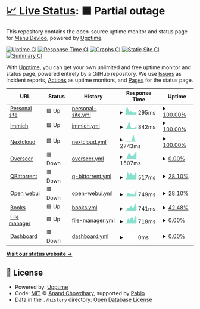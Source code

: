 # [📈 Live Status](https://Manu-Devloo.github.io/upptime): <!--live status--> **🟧 Partial outage**

This repository contains the open-source uptime monitor and status page for [Manu Devloo](www.manudevloo.com), powered by [Upptime](https://github.com/upptime/upptime).

[![Uptime CI](https://github.com/Manu-Devloo/upptime/workflows/Uptime%20CI/badge.svg)](https://github.com/Manu-Devloo/upptime/actions?query=workflow%3A%22Uptime+CI%22)
[![Response Time CI](https://github.com/Manu-Devloo/upptime/workflows/Response%20Time%20CI/badge.svg)](https://github.com/Manu-Devloo/upptime/actions?query=workflow%3A%22Response+Time+CI%22)
[![Graphs CI](https://github.com/Manu-Devloo/upptime/workflows/Graphs%20CI/badge.svg)](https://github.com/Manu-Devloo/upptime/actions?query=workflow%3A%22Graphs+CI%22)
[![Static Site CI](https://github.com/Manu-Devloo/upptime/workflows/Static%20Site%20CI/badge.svg)](https://github.com/Manu-Devloo/upptime/actions?query=workflow%3A%22Static+Site+CI%22)
[![Summary CI](https://github.com/Manu-Devloo/upptime/workflows/Summary%20CI/badge.svg)](https://github.com/Manu-Devloo/upptime/actions?query=workflow%3A%22Summary+CI%22)

With [Upptime](https://upptime.js.org), you can get your own unlimited and free uptime monitor and status page, powered entirely by a GitHub repository. We use [Issues](https://github.com/Manu-Devloo/upptime/issues) as incident reports, [Actions](https://github.com/Manu-Devloo/upptime/actions) as uptime monitors, and [Pages](https://Manu-Devloo.github.io/upptime) for the status page.

<!--start: status pages-->
<!-- This summary is generated by Upptime (https://github.com/upptime/upptime) -->
<!-- Do not edit this manually, your changes will be overwritten -->
<!-- prettier-ignore -->
| URL | Status | History | Response Time | Uptime |
| --- | ------ | ------- | ------------- | ------ |
| <img alt="" src="https://icons.duckduckgo.com/ip3/www.manudevloo.com.ico" height="13"> [Personal site](https://www.manudevloo.com) | 🟩 Up | [personal-site.yml](https://github.com/Manu-Devloo/upptime/commits/HEAD/history/personal-site.yml) | <details><summary><img alt="Response time graph" src="./graphs/personal-site/response-time-week.png" height="20"> 295ms</summary><br><a href="https://uptime.manudevloo.com/history/personal-site"><img alt="Response time 245" src="https://img.shields.io/endpoint?url=https%3A%2F%2Fraw.githubusercontent.com%2FManu-Devloo%2Fupptime%2FHEAD%2Fapi%2Fpersonal-site%2Fresponse-time.json"></a><br><a href="https://uptime.manudevloo.com/history/personal-site"><img alt="24-hour response time 398" src="https://img.shields.io/endpoint?url=https%3A%2F%2Fraw.githubusercontent.com%2FManu-Devloo%2Fupptime%2FHEAD%2Fapi%2Fpersonal-site%2Fresponse-time-day.json"></a><br><a href="https://uptime.manudevloo.com/history/personal-site"><img alt="7-day response time 295" src="https://img.shields.io/endpoint?url=https%3A%2F%2Fraw.githubusercontent.com%2FManu-Devloo%2Fupptime%2FHEAD%2Fapi%2Fpersonal-site%2Fresponse-time-week.json"></a><br><a href="https://uptime.manudevloo.com/history/personal-site"><img alt="30-day response time 334" src="https://img.shields.io/endpoint?url=https%3A%2F%2Fraw.githubusercontent.com%2FManu-Devloo%2Fupptime%2FHEAD%2Fapi%2Fpersonal-site%2Fresponse-time-month.json"></a><br><a href="https://uptime.manudevloo.com/history/personal-site"><img alt="1-year response time 245" src="https://img.shields.io/endpoint?url=https%3A%2F%2Fraw.githubusercontent.com%2FManu-Devloo%2Fupptime%2FHEAD%2Fapi%2Fpersonal-site%2Fresponse-time-year.json"></a></details> | <details><summary><a href="https://uptime.manudevloo.com/history/personal-site">100.00%</a></summary><a href="https://uptime.manudevloo.com/history/personal-site"><img alt="All-time uptime 100.00%" src="https://img.shields.io/endpoint?url=https%3A%2F%2Fraw.githubusercontent.com%2FManu-Devloo%2Fupptime%2FHEAD%2Fapi%2Fpersonal-site%2Fuptime.json"></a><br><a href="https://uptime.manudevloo.com/history/personal-site"><img alt="24-hour uptime 100.00%" src="https://img.shields.io/endpoint?url=https%3A%2F%2Fraw.githubusercontent.com%2FManu-Devloo%2Fupptime%2FHEAD%2Fapi%2Fpersonal-site%2Fuptime-day.json"></a><br><a href="https://uptime.manudevloo.com/history/personal-site"><img alt="7-day uptime 100.00%" src="https://img.shields.io/endpoint?url=https%3A%2F%2Fraw.githubusercontent.com%2FManu-Devloo%2Fupptime%2FHEAD%2Fapi%2Fpersonal-site%2Fuptime-week.json"></a><br><a href="https://uptime.manudevloo.com/history/personal-site"><img alt="30-day uptime 100.00%" src="https://img.shields.io/endpoint?url=https%3A%2F%2Fraw.githubusercontent.com%2FManu-Devloo%2Fupptime%2FHEAD%2Fapi%2Fpersonal-site%2Fuptime-month.json"></a><br><a href="https://uptime.manudevloo.com/history/personal-site"><img alt="1-year uptime 100.00%" src="https://img.shields.io/endpoint?url=https%3A%2F%2Fraw.githubusercontent.com%2FManu-Devloo%2Fupptime%2FHEAD%2Fapi%2Fpersonal-site%2Fuptime-year.json"></a></details>
| <img alt="" src="https://icons.duckduckgo.com/ip3/immich.manudevloo.com.ico" height="13"> [Immich](https://immich.manudevloo.com) | 🟩 Up | [immich.yml](https://github.com/Manu-Devloo/upptime/commits/HEAD/history/immich.yml) | <details><summary><img alt="Response time graph" src="./graphs/immich/response-time-week.png" height="20"> 842ms</summary><br><a href="https://uptime.manudevloo.com/history/immich"><img alt="Response time 555" src="https://img.shields.io/endpoint?url=https%3A%2F%2Fraw.githubusercontent.com%2FManu-Devloo%2Fupptime%2FHEAD%2Fapi%2Fimmich%2Fresponse-time.json"></a><br><a href="https://uptime.manudevloo.com/history/immich"><img alt="24-hour response time 728" src="https://img.shields.io/endpoint?url=https%3A%2F%2Fraw.githubusercontent.com%2FManu-Devloo%2Fupptime%2FHEAD%2Fapi%2Fimmich%2Fresponse-time-day.json"></a><br><a href="https://uptime.manudevloo.com/history/immich"><img alt="7-day response time 842" src="https://img.shields.io/endpoint?url=https%3A%2F%2Fraw.githubusercontent.com%2FManu-Devloo%2Fupptime%2FHEAD%2Fapi%2Fimmich%2Fresponse-time-week.json"></a><br><a href="https://uptime.manudevloo.com/history/immich"><img alt="30-day response time 894" src="https://img.shields.io/endpoint?url=https%3A%2F%2Fraw.githubusercontent.com%2FManu-Devloo%2Fupptime%2FHEAD%2Fapi%2Fimmich%2Fresponse-time-month.json"></a><br><a href="https://uptime.manudevloo.com/history/immich"><img alt="1-year response time 555" src="https://img.shields.io/endpoint?url=https%3A%2F%2Fraw.githubusercontent.com%2FManu-Devloo%2Fupptime%2FHEAD%2Fapi%2Fimmich%2Fresponse-time-year.json"></a></details> | <details><summary><a href="https://uptime.manudevloo.com/history/immich">100.00%</a></summary><a href="https://uptime.manudevloo.com/history/immich"><img alt="All-time uptime 99.41%" src="https://img.shields.io/endpoint?url=https%3A%2F%2Fraw.githubusercontent.com%2FManu-Devloo%2Fupptime%2FHEAD%2Fapi%2Fimmich%2Fuptime.json"></a><br><a href="https://uptime.manudevloo.com/history/immich"><img alt="24-hour uptime 100.00%" src="https://img.shields.io/endpoint?url=https%3A%2F%2Fraw.githubusercontent.com%2FManu-Devloo%2Fupptime%2FHEAD%2Fapi%2Fimmich%2Fuptime-day.json"></a><br><a href="https://uptime.manudevloo.com/history/immich"><img alt="7-day uptime 100.00%" src="https://img.shields.io/endpoint?url=https%3A%2F%2Fraw.githubusercontent.com%2FManu-Devloo%2Fupptime%2FHEAD%2Fapi%2Fimmich%2Fuptime-week.json"></a><br><a href="https://uptime.manudevloo.com/history/immich"><img alt="30-day uptime 99.92%" src="https://img.shields.io/endpoint?url=https%3A%2F%2Fraw.githubusercontent.com%2FManu-Devloo%2Fupptime%2FHEAD%2Fapi%2Fimmich%2Fuptime-month.json"></a><br><a href="https://uptime.manudevloo.com/history/immich"><img alt="1-year uptime 99.41%" src="https://img.shields.io/endpoint?url=https%3A%2F%2Fraw.githubusercontent.com%2FManu-Devloo%2Fupptime%2FHEAD%2Fapi%2Fimmich%2Fuptime-year.json"></a></details>
| <img alt="" src="https://icons.duckduckgo.com/ip3/nextcloud.manudevloo.com.ico" height="13"> [Nextcloud](https://nextcloud.manudevloo.com) | 🟩 Up | [nextcloud.yml](https://github.com/Manu-Devloo/upptime/commits/HEAD/history/nextcloud.yml) | <details><summary><img alt="Response time graph" src="./graphs/nextcloud/response-time-week.png" height="20"> 2743ms</summary><br><a href="https://uptime.manudevloo.com/history/nextcloud"><img alt="Response time 1828" src="https://img.shields.io/endpoint?url=https%3A%2F%2Fraw.githubusercontent.com%2FManu-Devloo%2Fupptime%2FHEAD%2Fapi%2Fnextcloud%2Fresponse-time.json"></a><br><a href="https://uptime.manudevloo.com/history/nextcloud"><img alt="24-hour response time 1045" src="https://img.shields.io/endpoint?url=https%3A%2F%2Fraw.githubusercontent.com%2FManu-Devloo%2Fupptime%2FHEAD%2Fapi%2Fnextcloud%2Fresponse-time-day.json"></a><br><a href="https://uptime.manudevloo.com/history/nextcloud"><img alt="7-day response time 2743" src="https://img.shields.io/endpoint?url=https%3A%2F%2Fraw.githubusercontent.com%2FManu-Devloo%2Fupptime%2FHEAD%2Fapi%2Fnextcloud%2Fresponse-time-week.json"></a><br><a href="https://uptime.manudevloo.com/history/nextcloud"><img alt="30-day response time 3548" src="https://img.shields.io/endpoint?url=https%3A%2F%2Fraw.githubusercontent.com%2FManu-Devloo%2Fupptime%2FHEAD%2Fapi%2Fnextcloud%2Fresponse-time-month.json"></a><br><a href="https://uptime.manudevloo.com/history/nextcloud"><img alt="1-year response time 1828" src="https://img.shields.io/endpoint?url=https%3A%2F%2Fraw.githubusercontent.com%2FManu-Devloo%2Fupptime%2FHEAD%2Fapi%2Fnextcloud%2Fresponse-time-year.json"></a></details> | <details><summary><a href="https://uptime.manudevloo.com/history/nextcloud">100.00%</a></summary><a href="https://uptime.manudevloo.com/history/nextcloud"><img alt="All-time uptime 99.38%" src="https://img.shields.io/endpoint?url=https%3A%2F%2Fraw.githubusercontent.com%2FManu-Devloo%2Fupptime%2FHEAD%2Fapi%2Fnextcloud%2Fuptime.json"></a><br><a href="https://uptime.manudevloo.com/history/nextcloud"><img alt="24-hour uptime 100.00%" src="https://img.shields.io/endpoint?url=https%3A%2F%2Fraw.githubusercontent.com%2FManu-Devloo%2Fupptime%2FHEAD%2Fapi%2Fnextcloud%2Fuptime-day.json"></a><br><a href="https://uptime.manudevloo.com/history/nextcloud"><img alt="7-day uptime 100.00%" src="https://img.shields.io/endpoint?url=https%3A%2F%2Fraw.githubusercontent.com%2FManu-Devloo%2Fupptime%2FHEAD%2Fapi%2Fnextcloud%2Fuptime-week.json"></a><br><a href="https://uptime.manudevloo.com/history/nextcloud"><img alt="30-day uptime 99.78%" src="https://img.shields.io/endpoint?url=https%3A%2F%2Fraw.githubusercontent.com%2FManu-Devloo%2Fupptime%2FHEAD%2Fapi%2Fnextcloud%2Fuptime-month.json"></a><br><a href="https://uptime.manudevloo.com/history/nextcloud"><img alt="1-year uptime 99.38%" src="https://img.shields.io/endpoint?url=https%3A%2F%2Fraw.githubusercontent.com%2FManu-Devloo%2Fupptime%2FHEAD%2Fapi%2Fnextcloud%2Fuptime-year.json"></a></details>
| <img alt="" src="https://icons.duckduckgo.com/ip3/request.manudevloo.com.ico" height="13"> [Overseer](https://request.manudevloo.com) | 🟥 Down | [overseer.yml](https://github.com/Manu-Devloo/upptime/commits/HEAD/history/overseer.yml) | <details><summary><img alt="Response time graph" src="./graphs/overseer/response-time-week.png" height="20"> 1507ms</summary><br><a href="https://uptime.manudevloo.com/history/overseer"><img alt="Response time 1021" src="https://img.shields.io/endpoint?url=https%3A%2F%2Fraw.githubusercontent.com%2FManu-Devloo%2Fupptime%2FHEAD%2Fapi%2Foverseer%2Fresponse-time.json"></a><br><a href="https://uptime.manudevloo.com/history/overseer"><img alt="24-hour response time 1282" src="https://img.shields.io/endpoint?url=https%3A%2F%2Fraw.githubusercontent.com%2FManu-Devloo%2Fupptime%2FHEAD%2Fapi%2Foverseer%2Fresponse-time-day.json"></a><br><a href="https://uptime.manudevloo.com/history/overseer"><img alt="7-day response time 1507" src="https://img.shields.io/endpoint?url=https%3A%2F%2Fraw.githubusercontent.com%2FManu-Devloo%2Fupptime%2FHEAD%2Fapi%2Foverseer%2Fresponse-time-week.json"></a><br><a href="https://uptime.manudevloo.com/history/overseer"><img alt="30-day response time 1646" src="https://img.shields.io/endpoint?url=https%3A%2F%2Fraw.githubusercontent.com%2FManu-Devloo%2Fupptime%2FHEAD%2Fapi%2Foverseer%2Fresponse-time-month.json"></a><br><a href="https://uptime.manudevloo.com/history/overseer"><img alt="1-year response time 1021" src="https://img.shields.io/endpoint?url=https%3A%2F%2Fraw.githubusercontent.com%2FManu-Devloo%2Fupptime%2FHEAD%2Fapi%2Foverseer%2Fresponse-time-year.json"></a></details> | <details><summary><a href="https://uptime.manudevloo.com/history/overseer">0.00%</a></summary><a href="https://uptime.manudevloo.com/history/overseer"><img alt="All-time uptime 95.84%" src="https://img.shields.io/endpoint?url=https%3A%2F%2Fraw.githubusercontent.com%2FManu-Devloo%2Fupptime%2FHEAD%2Fapi%2Foverseer%2Fuptime.json"></a><br><a href="https://uptime.manudevloo.com/history/overseer"><img alt="24-hour uptime 0.00%" src="https://img.shields.io/endpoint?url=https%3A%2F%2Fraw.githubusercontent.com%2FManu-Devloo%2Fupptime%2FHEAD%2Fapi%2Foverseer%2Fuptime-day.json"></a><br><a href="https://uptime.manudevloo.com/history/overseer"><img alt="7-day uptime 0.00%" src="https://img.shields.io/endpoint?url=https%3A%2F%2Fraw.githubusercontent.com%2FManu-Devloo%2Fupptime%2FHEAD%2Fapi%2Foverseer%2Fuptime-week.json"></a><br><a href="https://uptime.manudevloo.com/history/overseer"><img alt="30-day uptime 76.74%" src="https://img.shields.io/endpoint?url=https%3A%2F%2Fraw.githubusercontent.com%2FManu-Devloo%2Fupptime%2FHEAD%2Fapi%2Foverseer%2Fuptime-month.json"></a><br><a href="https://uptime.manudevloo.com/history/overseer"><img alt="1-year uptime 95.84%" src="https://img.shields.io/endpoint?url=https%3A%2F%2Fraw.githubusercontent.com%2FManu-Devloo%2Fupptime%2FHEAD%2Fapi%2Foverseer%2Fuptime-year.json"></a></details>
| <img alt="" src="https://icons.duckduckgo.com/ip3/torrent.manudevloo.com.ico" height="13"> [QBittorrent](https://torrent.manudevloo.com) | 🟥 Down | [q-bittorrent.yml](https://github.com/Manu-Devloo/upptime/commits/HEAD/history/q-bittorrent.yml) | <details><summary><img alt="Response time graph" src="./graphs/q-bittorrent/response-time-week.png" height="20"> 517ms</summary><br><a href="https://uptime.manudevloo.com/history/q-bittorrent"><img alt="Response time 431" src="https://img.shields.io/endpoint?url=https%3A%2F%2Fraw.githubusercontent.com%2FManu-Devloo%2Fupptime%2FHEAD%2Fapi%2Fq-bittorrent%2Fresponse-time.json"></a><br><a href="https://uptime.manudevloo.com/history/q-bittorrent"><img alt="24-hour response time 568" src="https://img.shields.io/endpoint?url=https%3A%2F%2Fraw.githubusercontent.com%2FManu-Devloo%2Fupptime%2FHEAD%2Fapi%2Fq-bittorrent%2Fresponse-time-day.json"></a><br><a href="https://uptime.manudevloo.com/history/q-bittorrent"><img alt="7-day response time 517" src="https://img.shields.io/endpoint?url=https%3A%2F%2Fraw.githubusercontent.com%2FManu-Devloo%2Fupptime%2FHEAD%2Fapi%2Fq-bittorrent%2Fresponse-time-week.json"></a><br><a href="https://uptime.manudevloo.com/history/q-bittorrent"><img alt="30-day response time 672" src="https://img.shields.io/endpoint?url=https%3A%2F%2Fraw.githubusercontent.com%2FManu-Devloo%2Fupptime%2FHEAD%2Fapi%2Fq-bittorrent%2Fresponse-time-month.json"></a><br><a href="https://uptime.manudevloo.com/history/q-bittorrent"><img alt="1-year response time 431" src="https://img.shields.io/endpoint?url=https%3A%2F%2Fraw.githubusercontent.com%2FManu-Devloo%2Fupptime%2FHEAD%2Fapi%2Fq-bittorrent%2Fresponse-time-year.json"></a></details> | <details><summary><a href="https://uptime.manudevloo.com/history/q-bittorrent">28.10%</a></summary><a href="https://uptime.manudevloo.com/history/q-bittorrent"><img alt="All-time uptime 97.31%" src="https://img.shields.io/endpoint?url=https%3A%2F%2Fraw.githubusercontent.com%2FManu-Devloo%2Fupptime%2FHEAD%2Fapi%2Fq-bittorrent%2Fuptime.json"></a><br><a href="https://uptime.manudevloo.com/history/q-bittorrent"><img alt="24-hour uptime 99.98%" src="https://img.shields.io/endpoint?url=https%3A%2F%2Fraw.githubusercontent.com%2FManu-Devloo%2Fupptime%2FHEAD%2Fapi%2Fq-bittorrent%2Fuptime-day.json"></a><br><a href="https://uptime.manudevloo.com/history/q-bittorrent"><img alt="7-day uptime 28.10%" src="https://img.shields.io/endpoint?url=https%3A%2F%2Fraw.githubusercontent.com%2FManu-Devloo%2Fupptime%2FHEAD%2Fapi%2Fq-bittorrent%2Fuptime-week.json"></a><br><a href="https://uptime.manudevloo.com/history/q-bittorrent"><img alt="30-day uptime 83.11%" src="https://img.shields.io/endpoint?url=https%3A%2F%2Fraw.githubusercontent.com%2FManu-Devloo%2Fupptime%2FHEAD%2Fapi%2Fq-bittorrent%2Fuptime-month.json"></a><br><a href="https://uptime.manudevloo.com/history/q-bittorrent"><img alt="1-year uptime 97.31%" src="https://img.shields.io/endpoint?url=https%3A%2F%2Fraw.githubusercontent.com%2FManu-Devloo%2Fupptime%2FHEAD%2Fapi%2Fq-bittorrent%2Fuptime-year.json"></a></details>
| <img alt="" src="https://icons.duckduckgo.com/ip3/chat.manudevloo.com.ico" height="13"> [Open webui](https://chat.manudevloo.com) | 🟥 Down | [open-webui.yml](https://github.com/Manu-Devloo/upptime/commits/HEAD/history/open-webui.yml) | <details><summary><img alt="Response time graph" src="./graphs/open-webui/response-time-week.png" height="20"> 749ms</summary><br><a href="https://uptime.manudevloo.com/history/open-webui"><img alt="Response time 507" src="https://img.shields.io/endpoint?url=https%3A%2F%2Fraw.githubusercontent.com%2FManu-Devloo%2Fupptime%2FHEAD%2Fapi%2Fopen-webui%2Fresponse-time.json"></a><br><a href="https://uptime.manudevloo.com/history/open-webui"><img alt="24-hour response time 585" src="https://img.shields.io/endpoint?url=https%3A%2F%2Fraw.githubusercontent.com%2FManu-Devloo%2Fupptime%2FHEAD%2Fapi%2Fopen-webui%2Fresponse-time-day.json"></a><br><a href="https://uptime.manudevloo.com/history/open-webui"><img alt="7-day response time 749" src="https://img.shields.io/endpoint?url=https%3A%2F%2Fraw.githubusercontent.com%2FManu-Devloo%2Fupptime%2FHEAD%2Fapi%2Fopen-webui%2Fresponse-time-week.json"></a><br><a href="https://uptime.manudevloo.com/history/open-webui"><img alt="30-day response time 762" src="https://img.shields.io/endpoint?url=https%3A%2F%2Fraw.githubusercontent.com%2FManu-Devloo%2Fupptime%2FHEAD%2Fapi%2Fopen-webui%2Fresponse-time-month.json"></a><br><a href="https://uptime.manudevloo.com/history/open-webui"><img alt="1-year response time 507" src="https://img.shields.io/endpoint?url=https%3A%2F%2Fraw.githubusercontent.com%2FManu-Devloo%2Fupptime%2FHEAD%2Fapi%2Fopen-webui%2Fresponse-time-year.json"></a></details> | <details><summary><a href="https://uptime.manudevloo.com/history/open-webui">28.10%</a></summary><a href="https://uptime.manudevloo.com/history/open-webui"><img alt="All-time uptime 97.24%" src="https://img.shields.io/endpoint?url=https%3A%2F%2Fraw.githubusercontent.com%2FManu-Devloo%2Fupptime%2FHEAD%2Fapi%2Fopen-webui%2Fuptime.json"></a><br><a href="https://uptime.manudevloo.com/history/open-webui"><img alt="24-hour uptime 99.98%" src="https://img.shields.io/endpoint?url=https%3A%2F%2Fraw.githubusercontent.com%2FManu-Devloo%2Fupptime%2FHEAD%2Fapi%2Fopen-webui%2Fuptime-day.json"></a><br><a href="https://uptime.manudevloo.com/history/open-webui"><img alt="7-day uptime 28.10%" src="https://img.shields.io/endpoint?url=https%3A%2F%2Fraw.githubusercontent.com%2FManu-Devloo%2Fupptime%2FHEAD%2Fapi%2Fopen-webui%2Fuptime-week.json"></a><br><a href="https://uptime.manudevloo.com/history/open-webui"><img alt="30-day uptime 83.16%" src="https://img.shields.io/endpoint?url=https%3A%2F%2Fraw.githubusercontent.com%2FManu-Devloo%2Fupptime%2FHEAD%2Fapi%2Fopen-webui%2Fuptime-month.json"></a><br><a href="https://uptime.manudevloo.com/history/open-webui"><img alt="1-year uptime 97.24%" src="https://img.shields.io/endpoint?url=https%3A%2F%2Fraw.githubusercontent.com%2FManu-Devloo%2Fupptime%2FHEAD%2Fapi%2Fopen-webui%2Fuptime-year.json"></a></details>
| <img alt="" src="https://icons.duckduckgo.com/ip3/books.manudevloo.com.ico" height="13"> [Books](https://books.manudevloo.com) | 🟩 Up | [books.yml](https://github.com/Manu-Devloo/upptime/commits/HEAD/history/books.yml) | <details><summary><img alt="Response time graph" src="./graphs/books/response-time-week.png" height="20"> 741ms</summary><br><a href="https://uptime.manudevloo.com/history/books"><img alt="Response time 576" src="https://img.shields.io/endpoint?url=https%3A%2F%2Fraw.githubusercontent.com%2FManu-Devloo%2Fupptime%2FHEAD%2Fapi%2Fbooks%2Fresponse-time.json"></a><br><a href="https://uptime.manudevloo.com/history/books"><img alt="24-hour response time 924" src="https://img.shields.io/endpoint?url=https%3A%2F%2Fraw.githubusercontent.com%2FManu-Devloo%2Fupptime%2FHEAD%2Fapi%2Fbooks%2Fresponse-time-day.json"></a><br><a href="https://uptime.manudevloo.com/history/books"><img alt="7-day response time 741" src="https://img.shields.io/endpoint?url=https%3A%2F%2Fraw.githubusercontent.com%2FManu-Devloo%2Fupptime%2FHEAD%2Fapi%2Fbooks%2Fresponse-time-week.json"></a><br><a href="https://uptime.manudevloo.com/history/books"><img alt="30-day response time 695" src="https://img.shields.io/endpoint?url=https%3A%2F%2Fraw.githubusercontent.com%2FManu-Devloo%2Fupptime%2FHEAD%2Fapi%2Fbooks%2Fresponse-time-month.json"></a><br><a href="https://uptime.manudevloo.com/history/books"><img alt="1-year response time 576" src="https://img.shields.io/endpoint?url=https%3A%2F%2Fraw.githubusercontent.com%2FManu-Devloo%2Fupptime%2FHEAD%2Fapi%2Fbooks%2Fresponse-time-year.json"></a></details> | <details><summary><a href="https://uptime.manudevloo.com/history/books">42.48%</a></summary><a href="https://uptime.manudevloo.com/history/books"><img alt="All-time uptime 97.75%" src="https://img.shields.io/endpoint?url=https%3A%2F%2Fraw.githubusercontent.com%2FManu-Devloo%2Fupptime%2FHEAD%2Fapi%2Fbooks%2Fuptime.json"></a><br><a href="https://uptime.manudevloo.com/history/books"><img alt="24-hour uptime 100.00%" src="https://img.shields.io/endpoint?url=https%3A%2F%2Fraw.githubusercontent.com%2FManu-Devloo%2Fupptime%2FHEAD%2Fapi%2Fbooks%2Fuptime-day.json"></a><br><a href="https://uptime.manudevloo.com/history/books"><img alt="7-day uptime 42.48%" src="https://img.shields.io/endpoint?url=https%3A%2F%2Fraw.githubusercontent.com%2FManu-Devloo%2Fupptime%2FHEAD%2Fapi%2Fbooks%2Fuptime-week.json"></a><br><a href="https://uptime.manudevloo.com/history/books"><img alt="30-day uptime 86.44%" src="https://img.shields.io/endpoint?url=https%3A%2F%2Fraw.githubusercontent.com%2FManu-Devloo%2Fupptime%2FHEAD%2Fapi%2Fbooks%2Fuptime-month.json"></a><br><a href="https://uptime.manudevloo.com/history/books"><img alt="1-year uptime 97.75%" src="https://img.shields.io/endpoint?url=https%3A%2F%2Fraw.githubusercontent.com%2FManu-Devloo%2Fupptime%2FHEAD%2Fapi%2Fbooks%2Fuptime-year.json"></a></details>
| <img alt="" src="https://icons.duckduckgo.com/ip3/file.manudevloo.com.ico" height="13"> [File manager](https://file.manudevloo.com) | 🟩 Up | [file-manager.yml](https://github.com/Manu-Devloo/upptime/commits/HEAD/history/file-manager.yml) | <details><summary><img alt="Response time graph" src="./graphs/file-manager/response-time-week.png" height="20"> 718ms</summary><br><a href="https://uptime.manudevloo.com/history/file-manager"><img alt="Response time 525" src="https://img.shields.io/endpoint?url=https%3A%2F%2Fraw.githubusercontent.com%2FManu-Devloo%2Fupptime%2FHEAD%2Fapi%2Ffile-manager%2Fresponse-time.json"></a><br><a href="https://uptime.manudevloo.com/history/file-manager"><img alt="24-hour response time 1051" src="https://img.shields.io/endpoint?url=https%3A%2F%2Fraw.githubusercontent.com%2FManu-Devloo%2Fupptime%2FHEAD%2Fapi%2Ffile-manager%2Fresponse-time-day.json"></a><br><a href="https://uptime.manudevloo.com/history/file-manager"><img alt="7-day response time 718" src="https://img.shields.io/endpoint?url=https%3A%2F%2Fraw.githubusercontent.com%2FManu-Devloo%2Fupptime%2FHEAD%2Fapi%2Ffile-manager%2Fresponse-time-week.json"></a><br><a href="https://uptime.manudevloo.com/history/file-manager"><img alt="30-day response time 793" src="https://img.shields.io/endpoint?url=https%3A%2F%2Fraw.githubusercontent.com%2FManu-Devloo%2Fupptime%2FHEAD%2Fapi%2Ffile-manager%2Fresponse-time-month.json"></a><br><a href="https://uptime.manudevloo.com/history/file-manager"><img alt="1-year response time 525" src="https://img.shields.io/endpoint?url=https%3A%2F%2Fraw.githubusercontent.com%2FManu-Devloo%2Fupptime%2FHEAD%2Fapi%2Ffile-manager%2Fresponse-time-year.json"></a></details> | <details><summary><a href="https://uptime.manudevloo.com/history/file-manager">0.00%</a></summary><a href="https://uptime.manudevloo.com/history/file-manager"><img alt="All-time uptime 96.55%" src="https://img.shields.io/endpoint?url=https%3A%2F%2Fraw.githubusercontent.com%2FManu-Devloo%2Fupptime%2FHEAD%2Fapi%2Ffile-manager%2Fuptime.json"></a><br><a href="https://uptime.manudevloo.com/history/file-manager"><img alt="24-hour uptime 0.00%" src="https://img.shields.io/endpoint?url=https%3A%2F%2Fraw.githubusercontent.com%2FManu-Devloo%2Fupptime%2FHEAD%2Fapi%2Ffile-manager%2Fuptime-day.json"></a><br><a href="https://uptime.manudevloo.com/history/file-manager"><img alt="7-day uptime 0.00%" src="https://img.shields.io/endpoint?url=https%3A%2F%2Fraw.githubusercontent.com%2FManu-Devloo%2Fupptime%2FHEAD%2Fapi%2Ffile-manager%2Fuptime-week.json"></a><br><a href="https://uptime.manudevloo.com/history/file-manager"><img alt="30-day uptime 76.82%" src="https://img.shields.io/endpoint?url=https%3A%2F%2Fraw.githubusercontent.com%2FManu-Devloo%2Fupptime%2FHEAD%2Fapi%2Ffile-manager%2Fuptime-month.json"></a><br><a href="https://uptime.manudevloo.com/history/file-manager"><img alt="1-year uptime 96.55%" src="https://img.shields.io/endpoint?url=https%3A%2F%2Fraw.githubusercontent.com%2FManu-Devloo%2Fupptime%2FHEAD%2Fapi%2Ffile-manager%2Fuptime-year.json"></a></details>
| <img alt="" src="https://icons.duckduckgo.com/ip3/flame.manudevloo.com.ico" height="13"> [Dashboard](https://flame.manudevloo.com) | 🟥 Down | [dashboard.yml](https://github.com/Manu-Devloo/upptime/commits/HEAD/history/dashboard.yml) | <details><summary><img alt="Response time graph" src="./graphs/dashboard/response-time-week.png" height="20"> 0ms</summary><br><a href="https://uptime.manudevloo.com/history/dashboard"><img alt="Response time 736" src="https://img.shields.io/endpoint?url=https%3A%2F%2Fraw.githubusercontent.com%2FManu-Devloo%2Fupptime%2FHEAD%2Fapi%2Fdashboard%2Fresponse-time.json"></a><br><a href="https://uptime.manudevloo.com/history/dashboard"><img alt="24-hour response time 0" src="https://img.shields.io/endpoint?url=https%3A%2F%2Fraw.githubusercontent.com%2FManu-Devloo%2Fupptime%2FHEAD%2Fapi%2Fdashboard%2Fresponse-time-day.json"></a><br><a href="https://uptime.manudevloo.com/history/dashboard"><img alt="7-day response time 0" src="https://img.shields.io/endpoint?url=https%3A%2F%2Fraw.githubusercontent.com%2FManu-Devloo%2Fupptime%2FHEAD%2Fapi%2Fdashboard%2Fresponse-time-week.json"></a><br><a href="https://uptime.manudevloo.com/history/dashboard"><img alt="30-day response time 0" src="https://img.shields.io/endpoint?url=https%3A%2F%2Fraw.githubusercontent.com%2FManu-Devloo%2Fupptime%2FHEAD%2Fapi%2Fdashboard%2Fresponse-time-month.json"></a><br><a href="https://uptime.manudevloo.com/history/dashboard"><img alt="1-year response time 736" src="https://img.shields.io/endpoint?url=https%3A%2F%2Fraw.githubusercontent.com%2FManu-Devloo%2Fupptime%2FHEAD%2Fapi%2Fdashboard%2Fresponse-time-year.json"></a></details> | <details><summary><a href="https://uptime.manudevloo.com/history/dashboard">0.00%</a></summary><a href="https://uptime.manudevloo.com/history/dashboard"><img alt="All-time uptime 59.29%" src="https://img.shields.io/endpoint?url=https%3A%2F%2Fraw.githubusercontent.com%2FManu-Devloo%2Fupptime%2FHEAD%2Fapi%2Fdashboard%2Fuptime.json"></a><br><a href="https://uptime.manudevloo.com/history/dashboard"><img alt="24-hour uptime 0.00%" src="https://img.shields.io/endpoint?url=https%3A%2F%2Fraw.githubusercontent.com%2FManu-Devloo%2Fupptime%2FHEAD%2Fapi%2Fdashboard%2Fuptime-day.json"></a><br><a href="https://uptime.manudevloo.com/history/dashboard"><img alt="7-day uptime 0.00%" src="https://img.shields.io/endpoint?url=https%3A%2F%2Fraw.githubusercontent.com%2FManu-Devloo%2Fupptime%2FHEAD%2Fapi%2Fdashboard%2Fuptime-week.json"></a><br><a href="https://uptime.manudevloo.com/history/dashboard"><img alt="30-day uptime 1.38%" src="https://img.shields.io/endpoint?url=https%3A%2F%2Fraw.githubusercontent.com%2FManu-Devloo%2Fupptime%2FHEAD%2Fapi%2Fdashboard%2Fuptime-month.json"></a><br><a href="https://uptime.manudevloo.com/history/dashboard"><img alt="1-year uptime 59.29%" src="https://img.shields.io/endpoint?url=https%3A%2F%2Fraw.githubusercontent.com%2FManu-Devloo%2Fupptime%2FHEAD%2Fapi%2Fdashboard%2Fuptime-year.json"></a></details>

<!--end: status pages-->

[**Visit our status website →**](https://Manu-Devloo.github.io/upptime)

## 📄 License

- Powered by: [Upptime](https://github.com/upptime/upptime)
- Code: [MIT](./LICENSE) © [Anand Chowdhary](https://anandchowdhary.com), supported by [Pabio](https://pabio.com)
- Data in the `./history` directory: [Open Database License](https://opendatacommons.org/licenses/odbl/1-0/)
